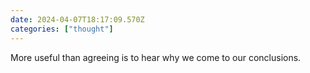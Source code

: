```yaml
---
date: 2024-04-07T18:17:09.570Z
categories: ["thought"]
---
```

More useful than agreeing is to hear why we come to our conclusions.
